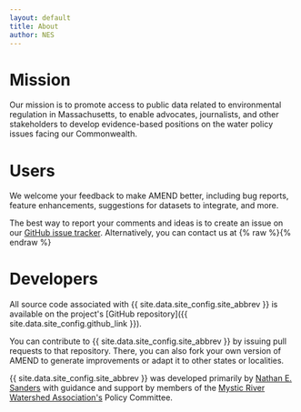 ```yaml
---
layout: default
title: About
author: NES
---
```


# Mission

Our mission is to promote access to public data related to environmental regulation in Massachusetts, to enable advocates, journalists, and other stakeholders to develop evidence-based positions on the water policy issues facing our Commonwealth.

# Users

We welcome your feedback to make AMEND better, including bug reports, feature enhancements, suggestions for datasets to integrate, and more.

The best way to report your comments and ideas is to create an issue on our [GitHub issue tracker](https://github.com/nesanders/MAenvironmentaldata/issues).  Alternatively, you can contact us at {% raw %}<script type="text/javascript">eval(unescape("%79%6d%6f%6b%66%32%38%3d%5b%27%25%36%66%25%37%30%25%36%35%25%36%65%25%36%31%25%36%64%25%36%35%25%36%65%25%36%34%27%2c%5b%27%25%36%33%25%36%66%25%36%64%27%2c%27%25%36%37%25%36%64%25%36%31%25%36%39%25%36%63%27%5d%2e%72%65%76%65%72%73%65%28%29%2e%6a%6f%69%6e%28%27%2e%27%29%5d%2e%6a%6f%69%6e%28%27%40%27%29%3b%6c%73%6b%77%79%33%34%3d%27%6f%70%65%6e%61%6d%65%6e%64%40%67%6d%61%69%6c%2e%63%6f%6d%27%3b%64%6f%63%75%6d%65%6e%74%2e%77%72%69%74%65%28%6c%73%6b%77%79%33%34%2e%6c%69%6e%6b%28%27%6d%61%69%27%2b%27%6c%74%6f%3a%27%2b%79%6d%6f%6b%66%32%38%29%29%3b"));</script>{% endraw %}

# Developers

All source code associated with {{ site.data.site_config.site_abbrev }} is available on the project's [GitHub repository]({{ site.data.site_config.github_link }}).

You can contribute to {{ site.data.site_config.site_abbrev }} by issuing pull requests to that repository.  There, you can also fork your own version of AMEND to generate improvements or adapt it to other states or localities.

{{ site.data.site_config.site_abbrev }} was developed primarily by [Nathan E. Sanders](https://github.com/nesanders) with guidance and support by members of the [Mystic River Watershed Association's](https://mysticriver.org/) Policy Committee.
